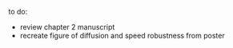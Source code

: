 to do:
  - review chapter 2 manuscript
  - recreate figure of diffusion and speed robustness from poster
